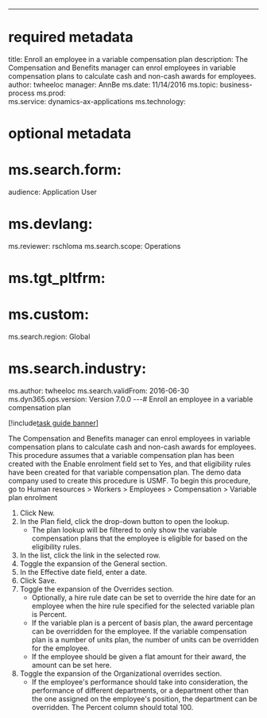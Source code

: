 --- 
# required metadata 
 
title: Enroll an employee in a variable compensation plan
description: The Compensation and Benefits manager can enrol employees in variable compensation plans to calculate cash and non-cash awards for employees. 
author: twheeloc
manager: AnnBe 
ms.date: 11/14/2016
ms.topic: business-process 
ms.prod:  
ms.service: dynamics-ax-applications 
ms.technology:  
 
# optional metadata 
 
# ms.search.form:   
audience: Application User 
# ms.devlang:  
ms.reviewer: rschloma
ms.search.scope: Operations 
# ms.tgt_pltfrm:  
# ms.custom:  
ms.search.region: Global
# ms.search.industry: 
ms.author: twheeloc
ms.search.validFrom: 2016-06-30 
ms.dyn365.ops.version: Version 7.0.0 
---# Enroll an employee in a variable compensation plan

[!include[task guide banner](../../includes/task-guide-banner.md)]

The Compensation and Benefits manager can enrol employees in variable compensation plans to calculate cash and non-cash awards for employees. This procedure assumes that a variable compensation plan has been created with the Enable enrolment field set to Yes, and that eligibility rules have been created for that variable compensation plan. The demo data company used to create this procedure is USMF. To begin this procedure, go to Human resources > Workers > Employees > Compensation > Variable plan enrolment

1. Click New.
2. In the Plan field, click the drop-down button to open the lookup.
    * The plan lookup will be filtered to only show the variable compensation plans that the employee is eligible for based on the eligibility rules.  
3. In the list, click the link in the selected row.
4. Toggle the expansion of the General section.
5. In the Effective date field, enter a date.
6. Click Save.
7. Toggle the expansion of the Overrides section.
    * Optionally, a hire rule date can be set to override the hire date for an employee when the hire rule specified for the selected variable plan is Percent.  
    * If the variable plan is a percent of basis plan, the award percentage can be overridden for the employee. If the variable compensation plan is a number of units plan, the number of units can be overridden for the employee.  
    * If the employee should be given a flat amount for their award, the amount can be set here.  
8. Toggle the expansion of the Organizational overrides section.
    * If the employee's performance should take into consideration, the performance of different departments, or a department other than the one assigned on the employee's position, the department can be overridden. The Percent column should total 100.  

